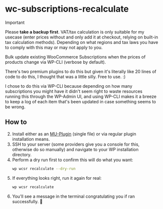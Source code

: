 # wc-subscriptions-recalculate
> [!IMPORTANT]
> Please **take a backup first**. VAT/tax calculation is only suitable for my usecase (enter prices without and only add it at checkout, relying on built-in tax calculation methods). Depending on what regions and tax laws you have to comply with this may or may not apply to you.

Bulk update existing WooCommerce Subscriptions when the prices of products change via WP-CLI (verbose by default).

There's two premium plugins to do this but given it's literally like 20 lines of code to do this, I thought that was a little silly. Free to use. :)

I chose to do this via WP-CLI because depending on how many subscriptions you might have it didn't seem right to waste resources running this through the WP-Admin UI, and using WP-CLI makes it a breeze to keep a log of each item that's been updated in case something seems to be wrong.

## How to
2. Install either as an [MU-Plugin](https://developer.wordpress.org/advanced-administration/plugins/mu-plugins/) (single file) or via regular plugin installation means.
3. SSH to your server (some providers give you a console for this, otherwise do so manually) and navigate to your WP installation directory.
4. Perform a dry run first to confirm this will do what you want:
    ```bash
    wp wcsr recalculate --dry-run
    ```
5. If everything looks right, run it again for real:
    ```bash
    wp wcsr recalculate
    ```
6. You'll see a message in the terminal congratulating you if ran successfully. 🎉
